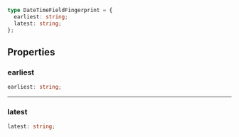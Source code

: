 ```ts
type DateTimeFieldFingerprint = {
  earliest: string;
  latest: string;
};
```

## Properties

### earliest

```ts
earliest: string;
```

***

### latest

```ts
latest: string;
```
